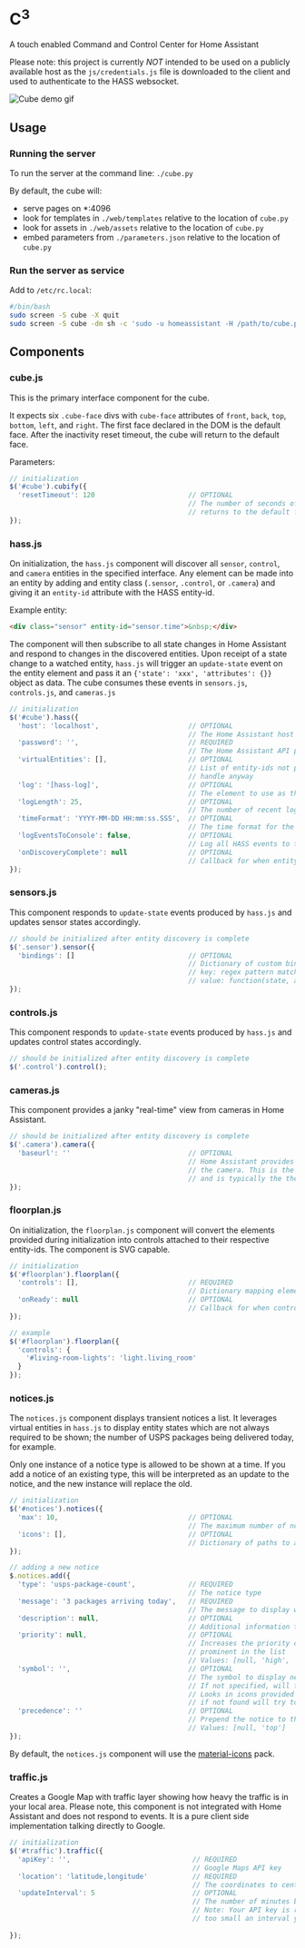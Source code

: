 # C<sup>3</sup>
A touch enabled Command and Control Center for Home Assistant

Please note: this project is currently *NOT* intended to be used on a publicly available host as the `js/credentials.js` file is downloaded to the client and used to authenticate to the HASS websocket.

![Cube demo gif](https://raw.githubusercontent.com/ste-haus/cube/master/demo/cube.gif)

## Usage
### Running the server
To run the server at the command line: `./cube.py`

By default, the cube will:
* serve pages on \*:4096
* look for templates in `./web/templates` relative to the location of `cube.py`
* look for assets in `./web/assets` relative to the location of `cube.py`
* embed parameters from `./parameters.json` relative to the location of `cube.py`


### Run the server as service
Add to `/etc/rc.local`:
```sh
#/bin/bash
sudo screen -S cube -X quit
sudo screen -S cube -dm sh -c 'sudo -u homeassistant -H /path/to/cube.py; echo $?; exec bash -i'
```

## Components

### cube.js
This is the primary interface component for the cube.

It expects six `.cube-face` divs with `cube-face` attributes of `front`, `back`, `top`, `bottom`, `left`, and `right`. The first face declared in the DOM is the default face. After the inactivity reset timeout, the cube will return to the default face.

Parameters:
```js
// initialization
$('#cube').cubify({
  'resetTimeout': 120                       // OPTIONAL
                                            // The number of seconds of inactivity before the cube
                                            // returns to the default face
});
```

### hass.js
On initialization, the `hass.js` component will discover all `sensor`, `control`, and `camera` entities in the specified interface.  Any element can be made into an entity by adding and entity class (`.sensor`, `.control`, or `.camera`) and giving it an `entity-id` attribute with the HASS entity-id.

Example entity:
```html
<div class="sensor" entity-id="sensor.time">&nbsp;</div>
```

The component will then subscribe to all state changes in Home Assistant and respond to changes in the discovered entities. Upon receipt of a state change to a watched entity, `hass.js` will trigger an `update-state` event on the entity element and pass it an `{'state': 'xxx', 'attributes': {}}` object as data. The cube consumes these events in `sensors.js`, `controls.js`, and `cameras.js`

```js
// initialization
$('#cube').hass({
  'host': 'localhost',                      // OPTIONAL
                                            // The Home Assistant host
  'password': '',                           // REQUIRED
                                            // The Home Assistant API password
  'virtualEntities': [],                    // OPTIONAL
                                            // List of entity-ids not present in interface but to
                                            // handle anyway
  'log': '[hass-log]',                      // OPTIONAL
                                            // The element to use as the log
  'logLength': 25,                          // OPTIONAL
                                            // The number of recent log entries to show
  'timeFormat': 'YYYY-MM-DD HH:mm:ss.SSS',  // OPTIONAL
                                            // The time format for the event log face
  'logEventsToConsole': false,              // OPTIONAL
                                            // Log all HASS events to the console
  'onDiscoveryComplete': null               // OPTIONAL
                                            // Callback for when entity discovery is complete
});
```

### sensors.js
This component responds to `update-state` events produced by `hass.js` and updates sensor states accordingly.

```js
// should be initialized after entity discovery is complete
$('.sensor').sensor({
  'bindings': []                            // OPTIONAL
                                            // Dictionary of custom bindings to apply to sensors
                                            // key: regex pattern matching sensor type
                                            // value: function(state, attributes, type){ }
});
```

### controls.js
This component responds to `update-state` events produced by `hass.js` and updates control states accordingly.

```js
// should be initialized after entity discovery is complete
$('.control').control();
```

### cameras.js
This component provides a janky "real-time" view from cameras in Home Assistant.

```js
// should be initialized after entity discovery is complete
$('.camera').camera({
  'baseurl': ''                             // OPTIONAL
                                            // Home Assistant provides a relative URL to capture from
                                            // the camera. This is the base url to load the image
                                            // and is typically the the same as the hass host.
});
```

### floorplan.js
On initialization, the `floorplan.js` component will convert the elements provided during initialization into controls attached to their respective entity-ids. The component is SVG capable.

```js
// initialization
$('#floorplan').floorplan({
  'controls': [],                           // REQUIRED
                                            // Dictionary mapping elements to entity-ids
  'onReady': null                           // OPTIONAL
                                            // Callback for when controls have been created
});

// example
$('#floorplan').floorplan({
  'controls': {
    '#living-room-lights': 'light.living_room'
  }
});
```

### notices.js
The `notices.js` component displays transient notices a list. It leverages virtual entities in `hass.js` to display entity states which are not always required to be shown; the number of USPS packages being delivered today, for example.

Only one instance of a notice type is allowed to be shown at a time. If you add a notice of an existing type, this will be interpreted as an update to the notice, and the new instance will replace the old.

```js
// initialization
$('#notices').notices({
  'max': 10,                                // OPTIONAL
                                            // The maximum number of notices to display
  'icons': [],                              // OPTIONAL
                                            // Dictionary of paths to additional icons
});

// adding a new notice
$.notices.add({
  'type': 'usps-package-count',             // REQUIRED
                                            // The notice type
  'message': '3 packages arriving today',   // REQUIRED
                                            // The message to display with the notice
  'description': null,                      // OPTIONAL
                                            // Additional information to display with the notice
  'priority': null,                         // OPTIONAL
                                            // Increases the priority of the notice so that it is more
                                            // prominent in the list
                                            // Values: [null, 'high', 'urgent']
  'symbol': '',                             // OPTIONAL
                                            // The symbol to display next to the notice
                                            // If not specified, will try to use notice type.
                                            // Looks in icons provided during initialization, 
                                            // if not found will try to use icon pack.
  'precedence': ''                          // OPTIONAL
                                            // Prepend the notice to the list instead of appending it
                                            // Values: [null, 'top']
}); 
```

By default, the `notices.js` component will use the [material-icons](http://materializecss.com/icons.html) pack.

### traffic.js
Creates a Google Map with traffic layer showing how heavy the traffic is in your local area. Please note, this component is not integrated with Home Assistant and does not respond to events. It is a pure client side implementation talking directly to Google.

```js
// initialization
$('#traffic').traffic({
  'apiKey': '',                              // REQUIRED
                                             // Google Maps API key
  'location': 'latitude,longitude'           // REQUIRED
                                             // The coordinates to center on
  'updateInterval': 5                        // OPTIONAL
                                             // The number of minutes between updates
                                             // Note: Your API key is rate limited, if you specify 
                                             // too small an interval your updates may be inconsistent
  
}); 
```
